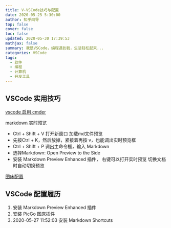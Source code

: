 ```yaml
---
title: V-VSCode技巧与配置
date: 2020-05-25 5:30:00
author: 知乎向导
top: false
cover: false
toc: false
updated: 2020-05-30 17:39:53
mathjax: false
summary: 我是VSCode，编程遇到我，生活轻松起来...
categories: VSCode
tags:
  - 软件
  - 编程
  - 计算机
  - 开发工具
---
```


## VSCode 实用技巧

[vscode 启用 cmder](https://eugenesu0515.github.io/Blog/2019/05/02/VSCode%E6%8A%80%E5%B7%A7%EF%BC%9A%E8%A8%AD%E5%AE%9Acmder%E7%82%BA%E4%B8%BB%E8%A6%81teminal/)

[markdown 实时预览](https://blog.csdn.net/supergao222/article/details/78596704)

- Ctrl + Shift + V 打开新窗口 加载md文件预览
- 先按Ctrl + K，然后放掉，紧接着再按 v，也能调出实时预览框
- Ctrl + Shift + P 调出主命令框，输入 Markdown
- 选择Markdown: Open Preview to the Side
- 安装 Markdown Preview Enhanced 插件， 右键可以打开实时预览 切换文档时自动切换预览

[图床配置](https://nsoft.vip/2019/03/14/190314-%E5%9B%BE%E5%BA%8A%E5%B7%A5%E5%85%B7%E4%BB%8B%E7%BB%8D/)


## VSCode 配置履历

1. 安装 Markdown Preview Enhanced 插件
2. 安装 PicGo 图床插件
3. 2020-05-27 11:52:03 安装 Markdown Shortcuts 